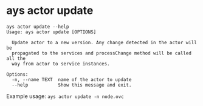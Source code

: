 # ays actor update

```shell
ays actor update --help
Usage: ays actor update [OPTIONS]

  Update actor to a new version. Any change detected in the actor will be
  propagated to the services and processChange method will be called all the
  way from actor to service instances.

Options:
  -n, --name TEXT  name of the actor to update
  --help           Show this message and exit.
```

Example usage:
`ays actor update -n node.ovc`
